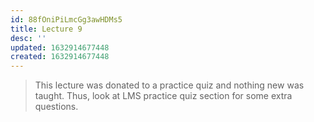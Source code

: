 ```yaml
---
id: 88fOniPiLmcGg3awHDMs5
title: Lecture 9
desc: ''
updated: 1632914677448
created: 1632914677448
---
```


> This lecture was donated to a practice quiz and nothing new was taught. Thus, look at LMS practice quiz section for some extra questions.
